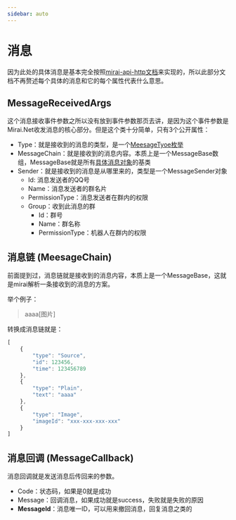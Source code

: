```yaml
---
sidebar: auto
---
```


# 消息

因为此处的具体消息是基本完全按照[mirai-api-http文档](https://project-mirai.github.io/mirai-api-http/MessageType.html#source)来实现的，所以此部分文档不再赘述每个具体的消息和它的每个属性代表什么意思。

## MessageReceivedArgs

这个消息接收事件参数之所以没有放到事件参数那页去讲，是因为这个事件参数是Mirai.Net收发消息的核心部分。但是这个类十分简单，只有3个公开属性：

+ Type：就是接收到的消息的类型，是一个[MeesageTyoe枚举](wd)
+ MessageChain：就是接收到的消息内容。本质上是一个MessageBase数组，MessageBase就是所有[具体消息对象](https://project-mirai.github.io/mirai-api-http/MessageType.html#source)的基类
+ Sender：就是接收到的消息是从哪里来的，类型是一个MessageSender对象
  + Id: 消息发送者的QQ号
  + Name：消息发送者的群名片
  + PermissionType：消息发送者在群内的权限
  + Group：收到此消息的群
    + Id：群号
    + Name：群名称
    + PermissionType：机器人在群内的权限

## 消息链 (MeesageChain)

前面提到过，消息链就是接收到的消息内容，本质上是一个MessageBase，这就是mirai解析一条接收到的消息的方案。

举个例子：

> aaaa[图片]

转换成消息链就是：
```js
[
    {
        "type": "Source",
        "id": 123456,
        "time": 123456789
    },
    {
        "type": "Plain",
        "text": "aaaa"
    },
    {
        "type": "Image",
        "imageId": "xxx-xxx-xxx-xxx"
    }
]
```

## 消息回调 (MessageCallback)

消息回调就是发送消息后传回来的参数。

+ Code：状态码，如果是0就是成功
+ Message：回调消息，如果成功就是success，失败就是失败的原因
+ **MessageId**：消息唯一ID，可以用来撤回消息，回复消息之类的